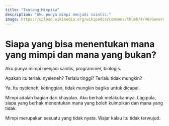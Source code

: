 ```yaml
---
title: "Tentang Mimpiku"
description: "Aku punya mimpi menjadi saintis."
image: https://upload.wikimedia.org/wikipedia/commons/thumb/4/46/General_Sherman_tree_looking_up.jpg/188px-General_Sherman_tree_looking_up.jpg
---
```

# Siapa yang bisa menentukan mana yang mimpi dan mana yang bukan?

Aku punya mimpi menjadi saintis, programmer, biologis.

Apakah itu terlalu nyeleneh? Terlalu tinggi? Terlalu tidak mungkin?

Ya. Itu nyeleneh, ketinggian, tidak mungkin bagiku untuk dicapai.

Mimpi adalah bagian dari khayalan. Aku berhak melakukannya. Lagipula, siapa yang berhak menentukan mana yang boleh kuimpikan dan mana yang tidak.

Mimpi merupakan sesuatu yang tidak nyata. Wajar kalau itu tidak terwujud.
